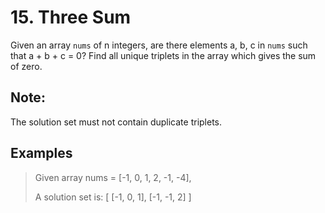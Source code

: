 # 15. Three Sum

Given an array `nums` of n integers, are there elements a, b, c in `nums` such that a + b + c = 0? Find all unique triplets in the array which gives the sum of zero.

## Note:
The solution set must not contain duplicate triplets.

## Examples
 > Given array nums = [-1, 0, 1, 2, -1, -4],
 >
 > A solution set is:
 > [
 >   [-1, 0, 1],
 >   [-1, -1, 2]
 > ]
